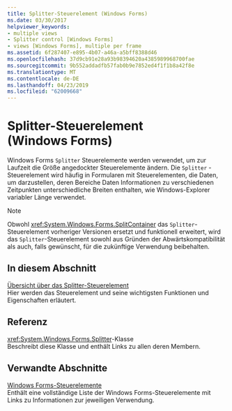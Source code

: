 ```yaml
---
title: Splitter-Steuerelement (Windows Forms)
ms.date: 03/30/2017
helpviewer_keywords:
- multiple views
- Splitter control [Windows Forms]
- views [Windows Forms], multiple per frame
ms.assetid: 6f287407-e895-4b07-a46a-a5bff8388d46
ms.openlocfilehash: 37d9cb91e28a93b98394620a4385989968700fae
ms.sourcegitcommit: 9b552addadfb57fab0b9e7852ed4f1f1b8a42f8e
ms.translationtype: MT
ms.contentlocale: de-DE
ms.lasthandoff: 04/23/2019
ms.locfileid: "62009668"
---
```

# <a name="splitter-control-windows-forms"></a>Splitter-Steuerelement (Windows Forms)
Windows Forms `Splitter` Steuerelemente werden verwendet, um zur Laufzeit die Größe angedockter Steuerelemente ändern. Die `Splitter` -Steuerelement wird häufig in Formularen mit Steuerelementen, die Daten, um darzustellen, deren Bereiche Daten Informationen zu verschiedenen Zeitpunkten unterschiedliche Breiten enthalten, wie Windows-Explorer variabler Länge verwendet.  
  
> [!NOTE]
>  Obwohl <xref:System.Windows.Forms.SplitContainer> das `Splitter`-Steuerelement vorheriger Versionen ersetzt und funktionell erweitert, wird das `Splitter`-Steuerelement sowohl aus Gründen der Abwärtskompatibilität als auch, falls gewünscht, für die zukünftige Verwendung beibehalten.  
  
## <a name="in-this-section"></a>In diesem Abschnitt  
 [Übersicht über das Splitter-Steuerelement](splitter-control-overview-windows-forms.md)  
 Hier werden das Steuerelement und seine wichtigsten Funktionen und Eigenschaften erläutert.  
  
## <a name="reference"></a>Referenz  
 <xref:System.Windows.Forms.Splitter>-Klasse  
 Beschreibt diese Klasse und enthält Links zu allen deren Membern.  
  
## <a name="related-sections"></a>Verwandte Abschnitte  
 [Windows Forms-Steuerelemente](controls-to-use-on-windows-forms.md)  
 Enthält eine vollständige Liste der Windows Forms-Steuerelemente mit Links zu Informationen zur jeweiligen Verwendung.
